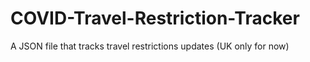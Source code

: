 # COVID-Travel-Restriction-Tracker
A JSON file that tracks travel restrictions updates (UK only for now)
